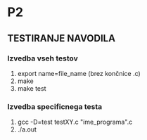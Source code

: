 # P2
## TESTIRANJE NAVODILA
### Izvedba vseh testov
1. export name=file_name (brez končnice .c)
2. make
3. make test

### Izvedba specificnega testa
1. gcc -D=test testXY.c "ime_programa".c
2. ./a.out

